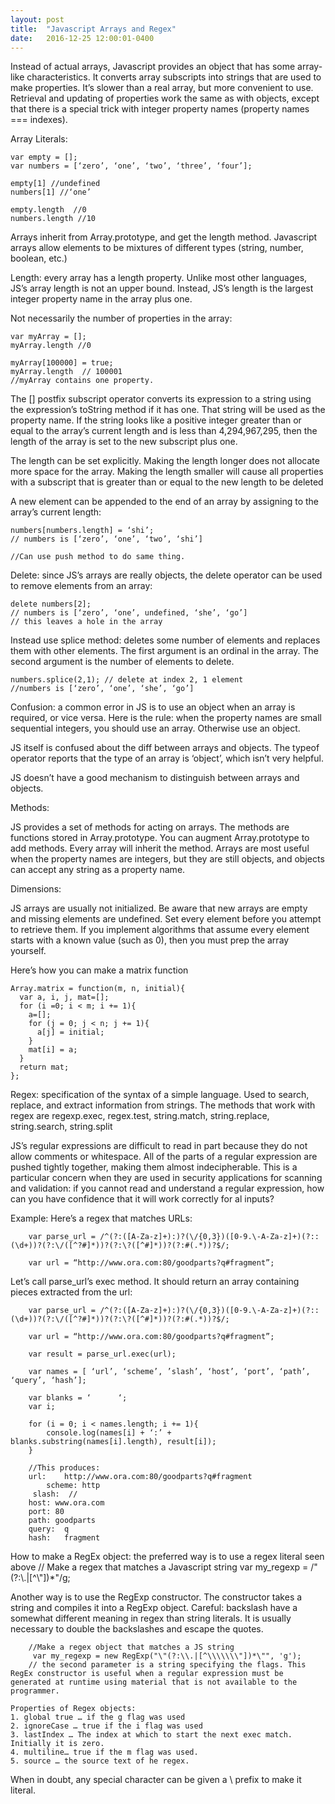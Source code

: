 ```yaml
---
layout: post
title:  "Javascript Arrays and Regex"
date:   2016-12-25 12:00:01-0400
---
```


Instead of actual arrays, Javascript provides an object that has some array-like characteristics. It converts array subscripts into strings that are used to make properties. It’s slower than a real array, but more convenient to use. Retrieval and updating of properties work the same as with objects, except that there is a special trick with integer property names (property names === indexes). 

Array Literals:

    var empty = [];
    var numbers = [‘zero’, ‘one’, ‘two’, ‘three’, ‘four’];

    empty[1] //undefined
    numbers[1] //‘one’

    empty.length  //0
    numbers.length //10

Arrays inherit from Array.prototype, and get the length method. Javascript arrays allow elements to be mixtures of different types (string, number, boolean, etc.)

Length: every array has a length property. Unlike most other languages, JS’s array length is not an upper bound. Instead, JS’s length is the largest integer property name in the array plus one. 

Not necessarily the number of properties in the array:
   
    var myArray = [];
    myArray.length //0

    myArray[100000] = true;
    myArray.length  // 100001
    //myArray contains one property.

The [] postfix subscript operator converts its expression to a string using the expression’s toString method if it has one. That string will be used as the property name. If the string looks like a positive integer greater than or equal to the array’s current length and is less than 4,294,967,295, then the length of the array is set to the new subscript plus one.

The length can be set explicitly. Making the length longer does not allocate more space for the array. Making the length smaller will cause all properties with a subscript that is greater than or equal to the new length to be deleted

A new element can be appended to the end of an array by assigning to the array’s current length: 

    numbers[numbers.length] = ‘shi’;
    // numbers is [‘zero’, ‘one’, ‘two’, ‘shi’]

    //Can use push method to do same thing.

Delete: since JS’s arrays are really objects, the delete operator can be used to remove elements from an array:

    delete numbers[2];
    // numbers is [‘zero’, ‘one’, undefined, ‘she’, ‘go’]
    // this leaves a hole in the array

Instead use splice method: deletes some number of elements and replaces them with other elements.
The first argument is an ordinal in the array. The second argument is the number of elements to delete.

    numbers.splice(2,1); // delete at index 2, 1 element
    //numbers is [‘zero’, ‘one’, ‘she’, ‘go’]

Confusion: a common error in JS is to use an object when an array is required, or vice versa. Here is the rule: when the property names are small sequential integers, you should use an array. Otherwise use an object.

JS itself is confused about the diff between arrays and objects. The typeof operator reports that the type of an array is ‘object’, which isn’t very helpful.

JS doesn’t have a good mechanism to distinguish between arrays and objects.

Methods:

JS provides a set of methods for acting on arrays. The methods are functions stored in Array.prototype.
You can augment Array.prototype to add methods. Every array will inherit the method. Arrays are most useful when the property names are integers, but they are still objects, and objects can accept any string as a property name.


Dimensions:

JS arrays are usually not initialized. Be aware that new arrays are empty and missing elements are undefined. Set every element before you attempt to retrieve them. If you implement algorithms that assume every element starts with a known value (such as 0), then you must prep the array yourself.

Here’s how you can make a matrix function

    Array.matrix = function(m, n, initial){
      var a, i, j, mat=[];
      for (i =0; i < m; i += 1){
        a=[];
        for (j = 0; j < n; j += 1){
          a[j] = initial;
        }
        mat[i] = a;
      }
      return mat;
    };


Regex: specification of the syntax of a simple language. Used to search, replace, and extract information from strings. The methods that work with regex are regexp.exec, regex.test, string.match, string.replace, string.search, string.split

JS’s regular expressions are difficult to read in part because they do not allow comments or whitespace. All of the parts of a regular expression are pushed tightly together, making them almost indecipherable. This is a particular concern when they are used in security applications for scanning and validation: if you cannot read and understand a regular expression, how can you have confidence that it will work correctly for al inputs?

Example: Here’s a regex that matches URLs:

        var parse_url = /^(?:([A-Za-z]+):)?(\/{0,3})([0-9.\-A-Za-z]+)(?::(\d+))?(?:\/([^?#]*))?(?:\?([^#]*))?(?:#(.*))?$/;

        var url = “http://www.ora.com:80/goodparts?q#fragment”;

Let’s call parse_url’s exec method. It should return an array containing pieces extracted from the url:

        var parse_url = /^(?:([A-Za-z]+):)?(\/{0,3})([0-9.\-A-Za-z]+)(?::(\d+))?(?:\/([^?#]*))?(?:\?([^#]*))?(?:#(.*))?$/;

        var url = “http://www.ora.com:80/goodparts?q#fragment”;

        var result = parse_url.exec(url);

        var names = [ ‘url’, ‘scheme’, ’slash’, ‘host’, ‘port’, ‘path’, ‘query’, ‘hash’];

        var blanks = ‘      ‘;
        var i;

        for (i = 0; i < names.length; i += 1){
            console.log(names[i] + ‘:’ + blanks.substring(names[i].length), result[i]);
        }

        //This produces:
        url:    http://www.ora.com:80/goodparts?q#fragment
            scheme: http
         slash:  //
        host: www.ora.com
        port: 80
        path: goodparts
        query:  q
        hash:   fragment

How to make a RegEx object: the preferred way is to use a regex literal seen above
            // Make a regex that matches a Javascript string
            var my_regexp = /"(?:\\.|[^\\\"])*"/g;

Another way is to use the RegExp constructor. The constructor takes a string and compiles it into a RegExp object. Careful: backslash have a somewhat different meaning in regex than string literals. It is usually necessary to double the backslashes and escape the quotes.

        //Make a regex object that matches a JS string
         var my_regexp = new RegExp("\"(?:\\.|[^\\\\\\\"])*\"", 'g');
        // the second parameter is a string specifying the flags. This RegEx constructor is useful when a regular expression must be generated at runtime using material that is not available to the programmer.

    Properties of Regex objects: 
    1. global true … if the g flag was used
    2. ignoreCase … true if the i flag was used 
    3. lastIndex … The index at which to start the next exec match. Initially it is zero.
    4. multiline… true if the m flag was used.
    5. source … the source text of he regex.

When in doubt, any special character can be given a \ prefix to make it literal.

